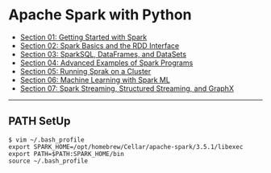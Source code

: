 # Apache Spark with Python

* [Section 01: Getting Started with Spark](https://github.com/muarshad01/Apache-Spark-with-Python/blob/main/Section01_Getting_Started_with_Spark.md)
* [Section 02: Spark Basics and the RDD Interface](https://github.com/muarshad01/Apache-Spark-with-Python/blob/main/Section02_Spark_Basics_and_the_RDD_Interface.md)
* [Section 03: SparkSQL, DataFrames, and DataSets](https://github.com/muarshad01/Apache-Spark-with-Python/blob/main/Section03_SparkSQL_DataFrames_and_DataSets.md)
* [Section 04: Advanced Examples of Spark Programs](https://github.com/muarshad01/Apache-Spark-with-Python/blob/main/Section04_Advanced_Examples_of_Spark_Programs.md)
* [Section 05: Running Sprak on a Cluster](https://github.com/muarshad01/Apache-Spark-with-Python/blob/main/Section05_Running_Sprak_on_a_Cluster.md)
* [Section 06: Machine Learning with Spark ML](https://github.com/muarshad01/Apache-Spark-with-Python/blob/main/Section06_Machine_Learning_with_Spark_ML.md)
* [Section 07: Spark Streaming, Structured Streaming, and GraphX](https://github.com/muarshad01/Apache-Spark-with-Python/blob/main/Section07_Spark_Streaming_Structured_Streaming_and_GraphX.md)

***

## PATH SetUp
```
$ vim ~/.bash_profile
export SPARK_HOME=/opt/homebrew/Cellar/apache-spark/3.5.1/libexec
export PATH=$PATH:SPARK_HOME/bin
source ~/.bash_profile
```
